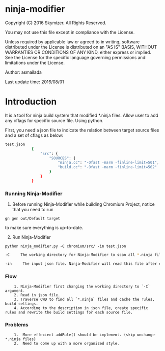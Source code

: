 # ninja-modifier
 Copyright (C) 2016 Skymizer. All Rights Reserved.

 You may not use this file except in compliance with the License.


 Unless required by applicable law or agreed to in writing, software
 distributed under the License is distributed on an "AS IS" BASIS,
 WITHOUT WARRANTIES OR CONDITIONS OF ANY KIND, either express or implied.
 See the License for the specific language governing permissions and
 limitations under the License.
 
 Author: asmailada
 
 Last update time: 2016/08/01

 # Introduction
 It is a tool for ninja build system that modified *.ninja files.
 Allow user to add any cflags for specific source file.
 Using python.

First, you need a json file to indicate the relation between target source files and a  set of cflags as below:
		
```sh		
test.json
			{
			    "src": {
			        "SOURCES": {
			            "ninja.cc": "-Ofast -marm -finline-limit=501",
			            "build.cc": "-Ofast -marm -finline-limit=502"
			        }
			    }
			}
```
### Running Ninja-Modifier

1. Before running Ninja-Modifier while building Chromium Project, notice that you need to run 

`
gn gen out/Default target
`

to make sure everything is up-to-date.


2. Run Ninja-Modifier 

`
python ninja_modifier.py -C chromium/src/ -in test.json
`

```sh
-C     The working directory for Ninja-Modifier to scan all *.ninja files. This will make a changing for working directory to chromium/src/

-in     The input json file. Ninja-Modifier will read this file after changing working directory. Therefore, the file path needed to be relative to -C path.
```


### Flow
		1. Ninja-Modifier first changing the working directory to `-C` argument.
		2. Read in json file.
		3. Traverse CWD to find all `*.ninja` files and cache the rules, build settings.
		4. According to the description in json file, create specific rules and rewrite the build settings for each source file.


### Problems
		1.  More effecient addRule() should be implement. (skip unchange *.ninja files)
		2.  Need to come up with a more organized style.
